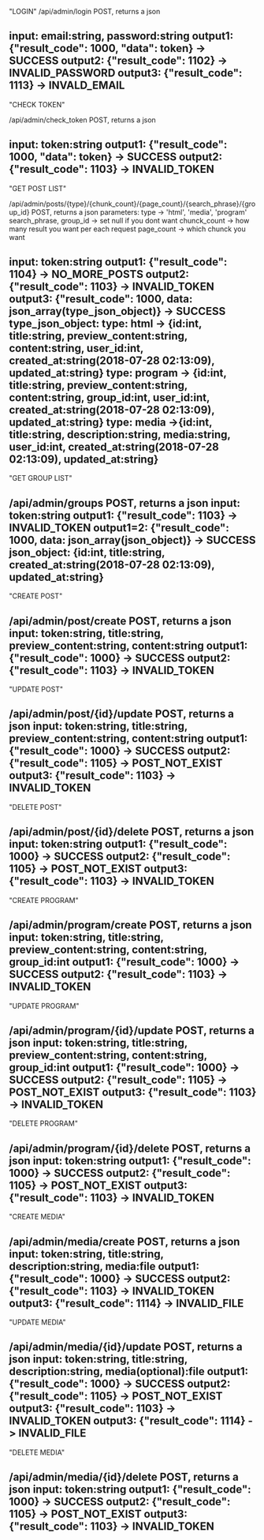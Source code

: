 "LOGIN"
/api/admin/login POST, returns a json 

input: email:string, password:string
output1: {"result_code": 1000, "data": token} -> SUCCESS
output2: {"result_code": 1102} -> INVALID_PASSWORD
output3: {"result_code": 1113} -> INVALD_EMAIL
-----------------------------------------------------------------------------------------------------------
"CHECK TOKEN"

/api/admin/check_token POST, returns a json 

input: token:string
output1: {"result_code": 1000, "data": token} -> SUCCESS
output2: {"result_code": 1103} -> INVALID_TOKEN
-----------------------------------------------------------------------------------------------------------
"GET POST LIST"

/api/admin/posts/{type}/{chunk_count}/{page_count}/{search_phrase}/{group_id} POST, returns a json 
parameters: 
	type -> 'html', 'media', 'program'
	search_phrase, group_id -> set null if you dont want
	chunck_count -> how many result you want per each request
	page_count -> which chunck you want

input: token:string
output1: {"result_code": 1104} -> NO_MORE_POSTS
output2: {"result_code": 1103} -> INVALID_TOKEN
output3: {"result_code": 1000, data: json_array(type_json_object)} -> SUCCESS
	type_json_object:
		type: html -> {id:int, title:string, preview_content:string, content:string, user_id:int, created_at:string(2018-07-28 02:13:09), updated_at:string}
		type: program -> {id:int, title:string, preview_content:string, content:string, group_id:int, user_id:int, created_at:string(2018-07-28 02:13:09), updated_at:string}
		type: media ->{id:int, title:string, description:string, media:string, user_id:int, created_at:string(2018-07-28 02:13:09), updated_at:string}
-----------------------------------------------------------------------------------------------------------
"GET GROUP LIST"

/api/admin/groups POST, returns a json 
input: token:string
output1: {"result_code": 1103} -> INVALID_TOKEN
output1=2: {"result_code": 1000, data: json_array(json_object)} -> SUCCESS
	json_object:
		{id:int, title:string, created_at:string(2018-07-28 02:13:09), updated_at:string}
-----------------------------------------------------------------------------------------------------------
"CREATE POST"

/api/admin/post/create POST, returns a json 
input: token:string, title:string, preview_content:string, content:string
output1: {"result_code": 1000} -> SUCCESS
output2: {"result_code": 1103} -> INVALID_TOKEN
-----------------------------------------------------------------------------------------------------------
"UPDATE POST"

/api/admin/post/{id}/update POST, returns a json 
input: token:string, title:string, preview_content:string, content:string
output1: {"result_code": 1000} -> SUCCESS
output2: {"result_code": 1105} -> POST_NOT_EXIST
output3: {"result_code": 1103} -> INVALID_TOKEN
-----------------------------------------------------------------------------------------------------------
"DELETE POST"

/api/admin/post/{id}/delete POST, returns a json 
input: token:string
output1: {"result_code": 1000} -> SUCCESS
output2: {"result_code": 1105} -> POST_NOT_EXIST
output3: {"result_code": 1103} -> INVALID_TOKEN
-----------------------------------------------------------------------------------------------------------
"CREATE PROGRAM"

/api/admin/program/create POST, returns a json 
input: token:string, title:string, preview_content:string, content:string, group_id:int
output1: {"result_code": 1000} -> SUCCESS
output2: {"result_code": 1103} -> INVALID_TOKEN
-----------------------------------------------------------------------------------------------------------
"UPDATE PROGRAM"

/api/admin/program/{id}/update POST, returns a json 
input: token:string, title:string, preview_content:string, content:string, group_id:int
output1: {"result_code": 1000} -> SUCCESS
output2: {"result_code": 1105} -> POST_NOT_EXIST
output3: {"result_code": 1103} -> INVALID_TOKEN
-----------------------------------------------------------------------------------------------------------
"DELETE PROGRAM"

/api/admin/program/{id}/delete POST, returns a json 
input: token:string
output1: {"result_code": 1000} -> SUCCESS
output2: {"result_code": 1105} -> POST_NOT_EXIST
output3: {"result_code": 1103} -> INVALID_TOKEN
-----------------------------------------------------------------------------------------------------------
"CREATE MEDIA"

/api/admin/media/create POST, returns a json 
input: token:string, title:string, description:string, media:file
output1: {"result_code": 1000} -> SUCCESS
output2: {"result_code": 1103} -> INVALID_TOKEN
output3: {"result_code": 1114} -> INVALID_FILE
-----------------------------------------------------------------------------------------------------------
"UPDATE MEDIA"

/api/admin/media/{id}/update POST, returns a json 
input: token:string, title:string, description:string, media(optional):file
output1: {"result_code": 1000} -> SUCCESS
output2: {"result_code": 1105} -> POST_NOT_EXIST
output3: {"result_code": 1103} -> INVALID_TOKEN
output3: {"result_code": 1114} -> INVALID_FILE
-----------------------------------------------------------------------------------------------------------
"DELETE MEDIA"

/api/admin/media/{id}/delete POST, returns a json 
input: token:string
output1: {"result_code": 1000} -> SUCCESS
output2: {"result_code": 1105} -> POST_NOT_EXIST
output3: {"result_code": 1103} -> INVALID_TOKEN
-----------------------------------------------------------------------------------------------------------
